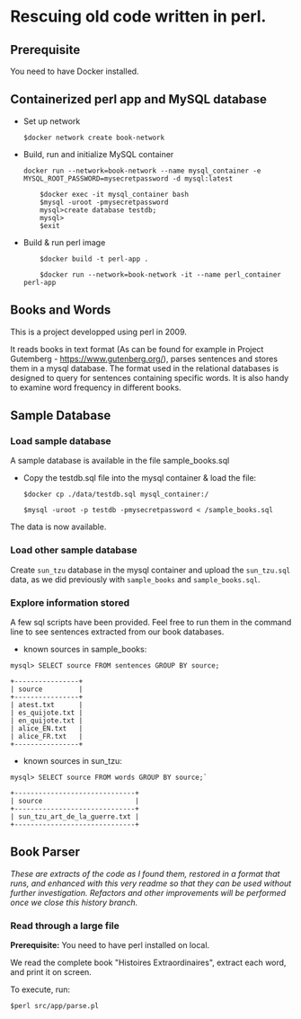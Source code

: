 # Rescuing old code written in perl.

## Prerequisite

You need to have Docker installed.

## Containerized perl app and MySQL database

- Set up network
	
	`$docker network create book-network`

- Build, run and initialize MySQL container

	`docker run --network=book-network --name mysql_container -e MYSQL_ROOT_PASSWORD=mysecretpassword -d mysql:latest`


	```
		$docker exec -it mysql_container bash
		$mysql -uroot -pmysecretpassword
		mysql>create database testdb;
		mysql>
		$exit
	```

- Build & run perl image

	```
		$docker build -t perl-app .

		$docker run --network=book-network -it --name perl_container perl-app
	```

## Books and Words

This is a project developped using perl in 2009.

It reads books in text format (As can be found for example in Project Gutemberg - https://www.gutenberg.org/), parses sentences and stores them in a mysql database. The format used in the relational databases is designed to query for sentences containing specific words. It is also handy to examine word frequency in different books.

## Sample Database

### Load sample database

A sample database is available in the file sample_books.sql
	
- Copy the testdb.sql file into the mysql container & load the file:

	`$docker cp ./data/testdb.sql mysql_container:/`

	`$mysql -uroot -p testdb -pmysecretpassword < /sample_books.sql`
	

The data is now available.


### Load other sample database

Create `sun_tzu` database in the mysql container and upload the `sun_tzu.sql` data, as we did previously with `sample_books` and `sample_books.sql`.

### Explore information stored

A few sql scripts have been provided. Feel free to run them in the command line to see sentences extracted from our book databases.

- known sources in sample_books: 

```
mysql> SELECT source FROM sentences GROUP BY source;

+----------------+
| source         |
+----------------+
| atest.txt      |
| es_quijote.txt |
| en_quijote.txt |
| alice_EN.txt   |
| alice_FR.txt   |
+----------------+
```

- known sources in sun_tzu: 


```
mysql> SELECT source FROM words GROUP BY source;`

+------------------------------+
| source                       |
+------------------------------+
| sun_tzu_art_de_la_guerre.txt |
+------------------------------+
```

## Book Parser

*These are extracts of the code as I found them, restored in a format that runs, and enhanced with this very readme so that they can be used without further investigation. Refactors and other improvements will be performed once we close this history branch.*

### Read through a large file

**Prerequisite:** You need to have perl installed on local.

We read the complete book "Histoires Extraordinaires", extract each word, and print it on screen.

To execute, run:

`$perl src/app/parse.pl`